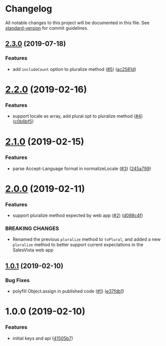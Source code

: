 # Changelog

All notable changes to this project will be documented in this file. See [standard-version](https://github.com/conventional-changelog/standard-version) for commit guidelines.

## [2.3.0](https://github.com/SalesVista/strings/compare/v2.2.0...v2.3.0) (2019-07-18)


### Features

* add `includeCount` option to pluralize method ([#5](https://github.com/SalesVista/strings/issues/5)) ([ac2581d](https://github.com/SalesVista/strings/commit/ac2581d))



# [2.2.0](https://github.com/SalesVista/strings/compare/v2.1.0...v2.2.0) (2019-02-16)


### Features

* support locale as array, add plural opt to pluralize method ([#4](https://github.com/SalesVista/strings/issues/4)) ([c0b6bf5](https://github.com/SalesVista/strings/commit/c0b6bf5))



# [2.1.0](https://github.com/SalesVista/strings/compare/v2.0.0...v2.1.0) (2019-02-15)


### Features

* parse Accept-Language format in normalizeLocale ([#3](https://github.com/SalesVista/strings/issues/3)) ([245a799](https://github.com/SalesVista/strings/commit/245a799))



<a name="2.0.0"></a>
# [2.0.0](https://github.com/SalesVista/strings/compare/v1.0.1...v2.0.0) (2019-02-11)


### Features

* support pluralize method expected by web app ([#2](https://github.com/SalesVista/strings/issues/2)) ([d088c4f](https://github.com/SalesVista/strings/commit/d088c4f))


### BREAKING CHANGES

* Renamed the previous `pluralize` method to `toPlural`, and added a new `pluralize` method to better support current expectations in the SalesVista web app



<a name="1.0.1"></a>
## [1.0.1](https://github.com/SalesVista/strings/compare/v1.0.0...v1.0.1) (2019-02-10)


### Bug Fixes

* polyfill Object.assign in published code ([#1](https://github.com/SalesVista/strings/issues/1)) ([e37fdb1](https://github.com/SalesVista/strings/commit/e37fdb1))



<a name="1.0.0"></a>
# 1.0.0 (2019-02-10)


### Features

* initial keys and api ([41505b7](https://github.com/SalesVista/strings/commit/41505b7))
